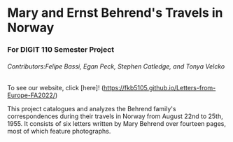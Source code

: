 # Mary and Ernst Behrend's Travels in Norway
### For DIGIT 110 Semester Project
###### Contributors:Felipe Bassi, Egan Peck, Stephen Catledge, and Tonya Velcko
To see our website, click [here]! (https://fkb5105.github.io/Letters-from-Europe-FA2022/)

This project catalogues and analyzes the Behrend family's correspondences during their travels in Norway from August 22nd to 25th, 1955. It consists of six letters written by Mary Behrend over fourteen pages, most of which feature photographs.
